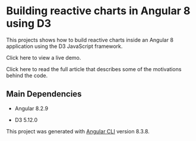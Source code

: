 # Building reactive charts in Angular 8 using D3

This projects shows how to build reactive charts inside an Angular 8 application using the D3 JavaScript framework.

Click here to view a live demo.

Click here to read the full article that describes some of the motivations behind the code. 

## Main Dependencies

- Angular 8.2.9

- D3 5.12.0


This project was generated with [Angular CLI](https://github.com/angular/angular-cli) version 8.3.8.

